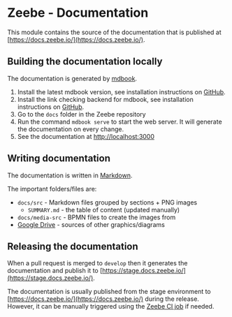 # Zeebe - Documentation

This module contains the source of the documentation that is published at [https://docs.zeebe.io/](https://docs.zeebe.io/).

## Building the documentation locally

The documentation is generated by [mdbook](https://github.com/rust-lang/mdBook).

1. Install the latest mdbook version, see installation instructions on [GitHub](https://github.com/rust-lang/mdBook#installation).
1. Install the link checking backend for mdbook, see installation instructions on [GitHub](https://github.com/Michael-F-Bryan/mdbook-linkcheck#getting-started).
1. Go to the `docs` folder in the Zeebe repository
1. Run the command `mdbook serve` to start the web server. It will generate the documentation on every change.
1. See the documentation at [http://localhost:3000](http://localhost:3000)


## Writing documentation

The documentation is written in [Markdown](https://guides.github.com/features/mastering-markdown).

The important folders/files are:

* `docs/src` - Markdown files grouped by sections + PNG images
    * `SUMMARY.md` - the table of content (updated manually)
* `docs/media-src` - BPMN files to create the images from
* [Google Drive](https://drive.google.com/drive/folders/1PSo7T8H14T6rs0y0leXiq2WySqx82Bcs) - sources of other graphics/diagrams

## Releasing the documentation

When a pull request is merged to `develop` then it generates the documentation and publish it to [https://stage.docs.zeebe.io/](https://stage.docs.zeebe.io/).

The documentation is usually published from the stage environment to [https://docs.zeebe.io/](https://docs.zeebe.io/) during the release. However, it can be manually triggered using the [Zeebe CI job](https://ci.zeebe.camunda.cloud/job/zeebe-docs/) if needed.
